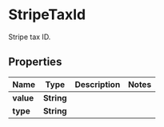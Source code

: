 

# StripeTaxId

Stripe tax ID.

## Properties

| Name | Type | Description | Notes |
|------------ | ------------- | ------------- | -------------|
|**value** | **String** |  |  |
|**type** | **String** |  |  |



